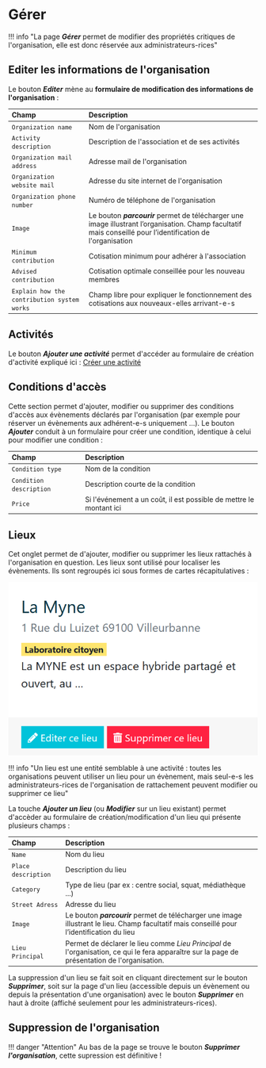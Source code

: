 # Gérer

!!! info "La page ***Gérer*** permet de modifier des propriétés critiques de l'organisation, elle est donc réservée aux administrateurs-rices"

## Editer les informations de l'organisation

Le bouton ***Editer*** mène au **formulaire de modification des informations de l'organisation** :

| Champ | Description |
|:--|:--|
| ```Organization name``` | Nom de l'organisation |
| ```Activity description``` | Description de l'association et de ses activités |
| ```Organization mail address``` | Adresse mail de l'organisation |
| ```Organization website mail``` | Adresse du site internet de l'organisation |
| ```Organization phone number``` | Numéro de téléphone de l'organisation |
| ```Image``` | Le bouton ***parcourir***  permet de télécharger une image illustrant l’organisation. Champ facultatif mais conseillé pour l’identification de l'organisation |
| ```Minimum contribution``` | Cotisation minimum pour adhérer à l'association         |
| ```Advised contribution``` | Cotisation optimale conseillée pour les nouveau membres |
| ```Explain how the contribution system works``` | Champ libre pour expliquer le fonctionnement des cotisations aux nouveaux-elles arrivant-e-s |

## Activités

Le bouton ***Ajouter une activité*** permet d'accéder au formulaire de création d'activité expliqué ici : [Créer une activité](../activity.md#Créer-une-activité)

## Conditions d'accès 

Cette section permet d'ajouter, modifier ou supprimer des conditions d'accès aux évènements déclarés par l'organisation (par exemple pour réserver un évènements aux adhérent-e-s uniquement ...). Le bouton ***Ajouter*** conduit à un formulaire pour créer une condition, identique à celui pour modifier une condition : 

| Champ | Description |
|:--|:--|
| ```Condition type``` | Nom de la condition |
| ```Condition description``` | Description courte de la condition |
| ```Price``` | Si l'événement a un coût, il est possible de mettre le montant ici |


## Lieux

Cet onglet permet de d'ajouter, modifier ou supprimer les lieux rattachés à l'organisation en question. Les lieux sont utilisé pour localiser les évènements. Ils sont regroupés ici sous formes de cartes récapitulatives : 

![Carte lieu](../assets/location/location-card-manage.png#small)

!!! info "Un lieu est une entité semblable à une activité : toutes les organisations peuvent utiliser un lieu pour un évènement, mais seul-e-s les administrateurs-rices de l'organisation de rattachement peuvent modifier ou supprimer ce lieu"

La touche ***Ajouter un lieu*** (ou ***Modifier*** sur un lieu existant) permet d'accèder au formulaire de création/modification d'un lieu qui présente plusieurs champs :

| Champ | Description |
|:--|:--|
| ```Name``` | Nom du lieu |
| ```Place description``` | Description du lieu |
| ```Category``` | Type de lieu (par ex : centre social, squat, médiathèque ...) |
| ```Street Adress``` | Adresse du lieu |
| ```Image``` | Le bouton ***parcourir***  permet de télécharger une image illustrant le lieu. Champ facultatif mais conseillé pour l’identification du lieu |
| ```Lieu Principal ``` | Permet de déclarer le lieu comme _Lieu Principal_ de l'organisation, ce qui le fera apparaître sur la page de présentation de l'organisation. |

La suppression d'un lieu se fait soit en cliquant directement sur le bouton ***Supprimer***, soit sur la page d'un lieu (accessible depuis un évènement ou depuis la présentation d'une organisation) avec le bouton ***Supprimer*** en haut à droite (affiché seulement pour les administrateurs-rices).

## Suppression de l'organisation

!!! danger "Attention"
    Au bas de la page se trouve le bouton ***Supprimer l'organisation***, cette supression est définitive !